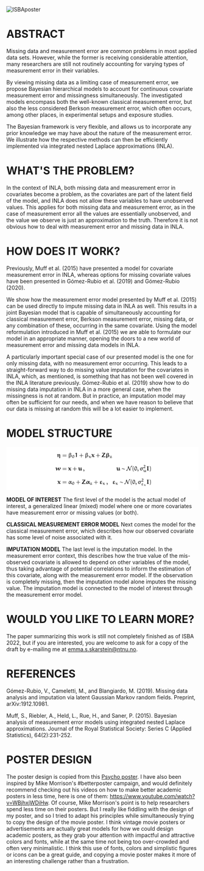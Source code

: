 ![ISBAposter](https://github.com/emmaSkarstein/ISBA2022-Poster/blob/main/Poster_ISBA.png)


# ABSTRACT
Missing data and measurement error are common problems in most applied data sets. However, while the former is receiving considerable attention, many researchers are still not routinely accounting for varying types of measurement error in their variables. 

By viewing missing data as a limiting case of measurement error, we propose Bayesian hierarchical models to account for continuous covariate measurement error and missingness simultaneously. The investigated models encompass both the well-known classical measurement error, but also the less considered Berkson measurement error, which often occurs, among other places, in experimental setups and exposure studies. 

The Bayesian framework is very flexible, and allows us to incorporate any prior knowledge we may have about the nature of the measurement error. We illustrate how the respective methods can then be efficiently implemented via integrated nested Laplace approximations (INLA). 

# WHAT'S THE PROBLEM?
In the context of INLA, both missing data and measurement error in covariates become a problem, as the covariates are part of the latent field of the model, and INLA does not allow these variables to have unobserved values. This applies for both missing data and measurement error, as in the case of measurement error all the values are essentially unobserved, and the value we observe is just an approximation to the truth. Therefore it is not obvious how to deal with measurement error and missing data in INLA. 

# HOW DOES IT WORK?
Previously, Muff et al. (2015) have presented a model for covariate measurement error in INLA, whereas options for missing covariate values have been presented in Gómez-Rubio et al. (2019) and Gómez-Rubio (2020).

We show how the measurement error model presented by Muff et al. (2015) can be used directly to impute missing data in INLA as well. This results in a joint Bayesian model that is capable of simultaneously accounting for classical measurement error, Berkson measurement error, missing data, or any combination of these, occurring in the same covariate. Using the model reformulation introduced in Muff et al. (2015) we are able to formulate our model in an appropriate manner, opening the doors to a new world of measurement error and missing data models in INLA.

A particularly important special case of our presented model is the one for only missing data, with no measurement error occurring. This leads to a straight-forward way to do missing value imputation for the covariates in INLA, which, as mentioned, is something that has not been well covered in the INLA literature previously. Gómez-Rubio et al. (2019) show how to do missing data imputation in INLA in a more general case, when the missingness is not at random. But in practice, an imputation model may often be sufficient for our needs, and when we have reason to believe that our data is missing at random this will be a lot easier to implement. 

# MODEL STRUCTURE

![posterequation](https://github.com/emmaSkarstein/ISBA2022-Poster/blob/main/poster_equation.png)

**MODEL OF INTEREST** The first level of the model is the actual model of interest, a generalized linear (mixed) model where one or more covariates have measurement error or missing values (or both). 

**CLASSICAL MEASUREMENT ERROR MODEL** Next comes the model for the classical measurement error, which describes how our observed covariate has some level of noise associated with it. 

**IMPUTATION MODEL** The last level is the imputation model. In the measurement error context, this describes how the true value of the mis-observed covariate is allowed to depend on other variables of the model, thus taking advantage of potential correlations to inform the estimation of this covariate, along with the measurement error model. If the observation is completely missing, then the imputation model alone imputes the missing value. The imputation model is connected to the model of interest through the measurement error model. 


# WOULD YOU LIKE TO LEARN MORE?
The paper summarizing this work is still not completely finished as of ISBA 2022, but if you are interested, you are welcome to ask for a copy of the draft by e-mailing me at emma.s.skarstein@ntnu.no.


# REFERENCES

Gómez-Rubio, V., Cameletti, M., and Blangiardo, M. (2019). Missing data analysis and imputation via latent Gaussian Markov random fields. Preprint, arXiv:1912.10981.

Muff, S., Riebler, A., Held, L., Rue, H., and Saner, P. (2015). Bayesian analysis of measurement error models using integrated nested Laplace approximations. Journal of the Royal Statistical Society: Series C (Applied Statistics), 64(2):231-252.


# POSTER DESIGN
The poster design is copied from this [Psycho poster](https://www.goldposter.com/10058/). I have also been inspired by Mike Morrison's \#betterposter campaign, and would definitely recommend checking out his videos on how to make better academic posters in less time, here is one of them: https://www.youtube.com/watch?v=WBjhxjWDiHw. Of course, Mike Morrison's point is to help researchers spend less time on their posters. But I really like fiddling with the design of my poster, and so I tried to adapt his principles while simultaneously trying to copy the design of the movie poster. I think vintage movie posters or advertisements are actually great models for how we could design academic posters, as they grab your attention with impactful and attractive colors and fonts, while at the same time not being too over-crowded and often very minimalistic. I think this use of fonts, colors and simplistic figures or icons can be a great guide, and copying a movie poster makes it more of an interesting challenge rather than a frustration. 

